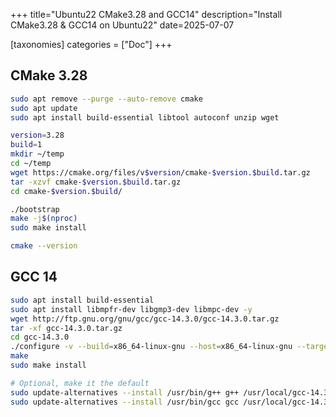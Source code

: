 +++
title="Ubuntu22 CMake3.28 and GCC14"
description="Install CMake3.28 & GCC14 on Ubuntu22"
date=2025-07-07

[taxonomies]
categories = ["Doc"]
+++

## CMake 3.28

```sh
sudo apt remove --purge --auto-remove cmake
sudo apt update
sudo apt install build-essential libtool autoconf unzip wget

version=3.28
build=1
mkdir ~/temp
cd ~/temp
wget https://cmake.org/files/v$version/cmake-$version.$build.tar.gz
tar -xzvf cmake-$version.$build.tar.gz
cd cmake-$version.$build/

./bootstrap
make -j$(nproc)
sudo make install

cmake --version
```

## GCC 14

```sh
sudo apt install build-essential
sudo apt install libmpfr-dev libgmp3-dev libmpc-dev -y
wget http://ftp.gnu.org/gnu/gcc/gcc-14.3.0/gcc-14.3.0.tar.gz
tar -xf gcc-14.3.0.tar.gz
cd gcc-14.3.0
./configure -v --build=x86_64-linux-gnu --host=x86_64-linux-gnu --target=x86_64-linux-gnu --prefix=/usr/local/gcc-14.3.0 --enable-checking=release --enable-languages=c,c++ --disable-multilib --program-suffix=-14.3.0
make
sudo make install

# Optional, make it the default
sudo update-alternatives --install /usr/bin/g++ g++ /usr/local/gcc-14.3.0/bin/g++14.3.0 14
sudo update-alternatives --install /usr/bin/gcc gcc /usr/local/gcc-14.3.0/bin/gcc14.3.0 14
```
